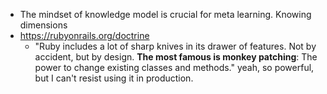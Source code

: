 - The mindset of knowledge model is crucial for meta learning. Knowing dimensions
- https://rubyonrails.org/doctrine
	- "Ruby includes a lot of sharp knives in its drawer of features. Not by accident, but by design. **The most famous is monkey patching**: The power to change existing classes and methods." yeah, so powerful, but I can't resist using it in production.